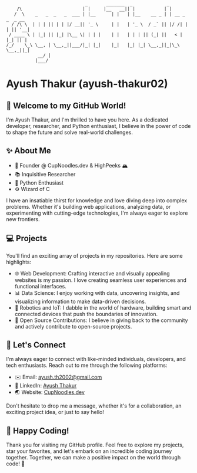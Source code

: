 ```
                              _       _______  _             _                 
    /\                       | |     |__   __|| |           | |                
   /  \    _   _  _   _  ___ | |__      | |   | |__    __ _ | | __ _   _  _ __ 
  / /\ \  | | | || | | |/ __|| '_ \     | |   | '_ \  / _` || |/ /| | | || '__|
 / ____ \ | |_| || |_| |\__ \| | | |    | |   | | | || (_| ||   < | |_| || |   
/_/    \_\ \__, | \__,_||___/|_| |_|    |_|   |_| |_| \__,_||_|\_\ \__,_||_|   
            __/ |                                                              
           |___/                                                               
```
# Ayush Thakur (ayush-thakur02)

## :wave: Welcome to my GitHub World! 

I'm Ayush Thakur, and I'm thrilled to have you here. As a dedicated developer, researcher, and Python enthusiast, I believe in the power of code to shape the future and solve real-world challenges. 

## :sparkles: About Me

- :rocket: Founder @ CupNoodles.dev & HighPeeks :mountain_snow:
- :books: Inquisitive Researcher
- :snake: Python Enthusiast
- :gear: Wizard of C

I have an insatiable thirst for knowledge and love diving deep into complex problems. Whether it's building web applications, analyzing data, or experimenting with cutting-edge technologies, I'm always eager to explore new frontiers.

## :computer: Projects

You'll find an exciting array of projects in my repositories. Here are some highlights:

- :globe_with_meridians: Web Development: Crafting interactive and visually appealing websites is my passion. I love creating seamless user experiences and functional interfaces.
- :bar_chart: Data Science: I enjoy working with data, uncovering insights, and visualizing information to make data-driven decisions.
- :robot: Robotics and IoT: I dabble in the world of hardware, building smart and connected devices that push the boundaries of innovation.
- :scroll: Open Source Contributions: I believe in giving back to the community and actively contribute to open-source projects.

## :handshake: Let's Connect

I'm always eager to connect with like-minded individuals, developers, and tech enthusiasts. Reach out to me through the following platforms:

- :envelope: Email: ayush.th2002@gmail.com
- :briefcase: LinkedIn: [Ayush Thakur](https://www.linkedin.com/in/ayush-thakur02/)
- :earth_asia: Website: [CupNoodles.dev](https://cupnoodles.dev)

Don't hesitate to drop me a message, whether it's for a collaboration, an exciting project idea, or just to say hello!

## :sparkling_heart: Happy Coding!

Thank you for visiting my GitHub profile. Feel free to explore my projects, star your favorites, and let's embark on an incredible coding journey together. Together, we can make a positive impact on the world through code! :rocket:
